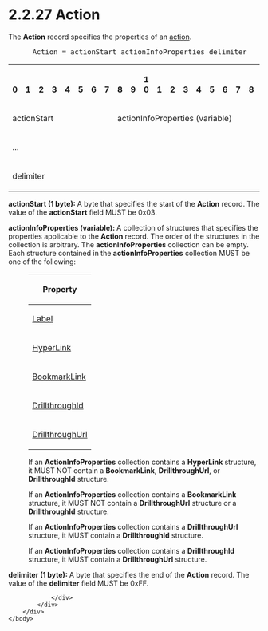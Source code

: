 <html dir="LTR" xmlns:mshelp="http://msdn.microsoft.com/mshelp" xmlns:ddue="http://ddue.schemas.microsoft.com/authoring/2003/5" xmlns:xlink="http://www.w3.org/1999/xlink" xmlns:tool="http://www.microsoft.com/tooltip">
    <head>
        <meta http-equiv="Content-Type" content="text/html; CHARSET=utf-8"></meta>
        <meta name="save" content="history"></meta>
        <title>2.2.27 Action</title>
        <xml>
            <mshelp:toctitle title="2.2.27 Action"></mshelp:toctitle>
            <mshelp:rltitle title="[MS-RPL]: Action"></mshelp:rltitle>
            <mshelp:keyword index="A" term="de187fb1-70ff-4624-bdc0-cacaa129cce1"></mshelp:keyword>
            <mshelp:attr name="DCSext.ContentType" value="open specification"></mshelp:attr>
            <mshelp:attr name="AssetID" value="de187fb1-70ff-4624-bdc0-cacaa129cce1"></mshelp:attr>
            <mshelp:attr name="TopicType" value="kbRef"></mshelp:attr>
            <mshelp:attr name="DCSext.Title" value="[MS-RPL]: Action" />
        </xml>
    </head>
    <body>
        <div id="header">
            <h1 class="heading">2.2.27 Action</h1>
        </div>
        <div id="mainSection">
            <div id="mainBody">
                <div id="allHistory" class="saveHistory"></div>
                <div id="sectionSection0" class="section" name="collapseableSection">
                    

<p>The <b>Action</b> record specifies the properties of an <a href="75ae48f7-746b-4b41-919c-6699fa28b3ef.md#gt_b178b6c0-7df9-4107-95ca-12c7f0b9900b">action</a>.           </p>

<dl>
<dd>
<div><pre> Action = actionStart actionInfoProperties delimiter
</pre></div>
</dd></dl>

<table>
 <tr>
  <th><p><br>0</p></th>
  <th><p><br>1</p></th>
  <th><p><br>2</p></th>
  <th><p><br>3</p></th>
  <th><p><br>4</p></th>
  <th><p><br>5</p></th>
  <th><p><br>6</p></th>
  <th><p><br>7</p></th>
  <th><p><br>8</p></th>
  <th><p><br>9</p></th>
  <th><p>1<br>0</p></th>
  <th><p><br>1</p></th>
  <th><p><br>2</p></th>
  <th><p><br>3</p></th>
  <th><p><br>4</p></th>
  <th><p><br>5</p></th>
  <th><p><br>6</p></th>
  <th><p><br>7</p></th>
  <th><p><br>8</p></th>
  <th><p><br>9</p></th>
  <th><p>2<br>0</p></th>
  <th><p><br>1</p></th>
  <th><p><br>2</p></th>
  <th><p><br>3</p></th>
  <th><p><br>4</p></th>
  <th><p><br>5</p></th>
  <th><p><br>6</p></th>
  <th><p><br>7</p></th>
  <th><p><br>8</p></th>
  <th><p><br>9</p></th>
  <th><p>3<br>0</p></th>
  <th><p><br>1</p></th>
 </tr>
 <tr>
  <td colspan="8">
  <p>actionStart</p>
  </td>
  <td colspan="24">
  <p>actionInfoProperties
  (variable)</p>
  </td>
 </tr>
 <tr>
  <td colspan="32">
  <p>...</p>
  </td>
 </tr>
 <tr>
  <td colspan="8">
  <p>delimiter</p>
  </td>
  
 </tr>
</table>

<p><b>actionStart (1 byte): </b>A byte that specifies
the start of the <b>Action</b> record. The value of the <b>actionStart</b>
field MUST be 0x03.</p>

<p><b>actionInfoProperties (variable): </b>A collection
of structures that specifies the properties applicable to the <b>Action</b>
record. The order of the structures in the collection is arbitrary. The <b>actionInfoProperties</b>
collection can be empty. Each structure contained in the <b>actionInfoProperties</b>
collection MUST be one of the following:</p>

<dl>
<dd>
<table>
 <thead>
  <tr>
   <th>
   <p>Property</p>
   </th>
  </tr>
 </thead>
 <tr>
  <td>
  <p><a href="07e6d2f5-45d1-415f-b4d0-ed2de8bd7801.md">Label</a></p>
  </td>
 </tr>
 <tr>
  <td>
  <p><a href="1514971f-28f3-48f8-988d-944eb12799b1.md">HyperLink</a></p>
  </td>
 </tr>
 <tr>
  <td>
  <p><a href="b7ec7c0d-784a-4a59-bc88-7df07f172b49.md">BookmarkLink</a></p>
  </td>
 </tr>
 <tr>
  <td>
  <p><a href="b0715db2-0dab-436c-9e30-196ca4e0ccd2.md">DrillthroughId</a></p>
  </td>
 </tr>
 <tr>
  <td>
  <p><a href="b1e1d7c4-3704-4c13-ab66-a781fb598961.md">DrillthroughUrl</a></p>
  </td>
 </tr>
</table>
</dd>
<dd>
<p>If an <b>ActionInfoProperties</b> collection
contains a <b>HyperLink</b> structure, it MUST NOT contain a <b>BookmarkLink</b>,
<b>DrillthroughUrl</b>, or <b>DrillthroughId</b> structure.</p>
</dd>
<dd>
<p>If an <b>ActionInfoProperties</b> collection
contains a <b>BookmarkLink</b> structure, it MUST NOT contain a <b>DrillthroughUrl</b> structure
or a <b>DrillthroughId</b> structure.</p>
</dd>
<dd>
<p>If an <b>ActionInfoProperties</b> collection
contains a <b>DrillthroughUrl</b> structure, it MUST contain a <b>DrillthroughId</b> structure.</p>
</dd>
<dd>
<p>If an <b>ActionInfoProperties</b> collection
contains a <b>DrillthroughId</b> structure, it MUST contain a <b>DrillthroughUrl</b> structure.</p>
</dd></dl>









<p><b>delimiter (1 byte): </b>A byte that specifies the
end of the <b>Action</b> record. The value of the <b>delimiter</b> field MUST
be 0xFF.</p>


                </div>
            </div>
        </div>
    </body>
</html>